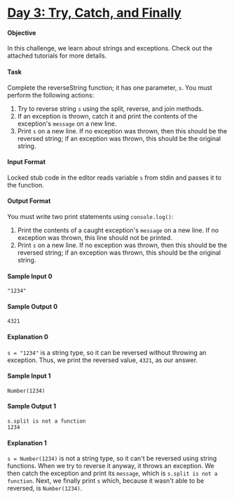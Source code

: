 # [Day 3: Try, Catch, and Finally](https://www.hackerrank.com/challenges/js10-try-catch-and-finally)

#### Objective
In this challenge, we learn about strings and exceptions. Check out the attached tutorials for more details.

#### Task
Complete the reverseString function; it has one parameter, `s`. You must perform the following actions:

1. Try to reverse string `s` using the split, reverse, and join methods.
2. If an exception is thrown, catch it and print the contents of the exception's `message` on a new line.
3. Print `s` on a new line. If no exception was thrown, then this should be the reversed string; if an exception was thrown, this should be the original string.

#### Input Format
Locked stub code in the editor reads variable `s` from stdin and passes it to the function.

#### Output Format
You must write two print statements using `console.log()`:

1. Print the contents of a caught exception's `message` on a new line. If no exception was thrown, this line should not be printed.
2. Print `s` on a new line. If no exception was thrown, then this should be the reversed string; if an exception was thrown, this should be the original string.

#### Sample Input 0
```
"1234"
```

#### Sample Output 0
```
4321
```

#### Explanation 0
`s = "1234"` is a string type, so it can be reversed without throwing an exception. Thus, we print the reversed value, `4321`, as our answer.

#### Sample Input 1
```
Number(1234)
```

#### Sample Output 1
```
s.split is not a function
1234
```

#### Explanation 1
`s = Number(1234)` is not a string type, so it can't be reversed using string functions. When we try to reverse it anyway, it throws an exception. We then catch the exception and print its `message`, which is `s.split is not a function`. Next, we finally print `s` which, because it wasn't able to be reversed, is `Number(1234)`.